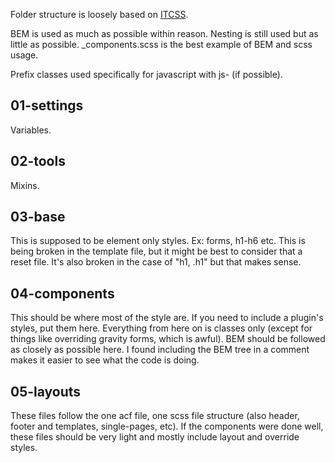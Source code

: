 Folder structure is loosely based on [ITCSS](https://www.silverstripe.org/blog/better-css-putting-it-together-with-atomic-itcss-and-bem/).

BEM is used as much as possible within reason.  Nesting is still used but as little as possible.  _components.scss is the best example of BEM and scss usage.

Prefix classes used specifically for javascript with js- (if possible).

## 01-settings
Variables.

## 02-tools
Mixins.

## 03-base
This is supposed to be element only styles.  Ex: forms, h1-h6 etc.  This is being broken in the template file, but it might be best to consider that a reset file.  It's also broken in the case of "h1, .h1" but that makes sense.

## 04-components
This should be where most of the style are.  If you need to include a plugin's styles, put them here.  Everything from here on is classes only (except for things like overriding gravity forms, which is awful).  BEM should be followed as closely as possible here.  I found including the BEM tree in a comment makes it easier to see what the code is doing.

## 05-layouts
These files follow the one acf file, one scss file structure (also header, footer and templates, single-pages, etc).  If the components were done well, these files should be very light and mostly include layout and override styles.